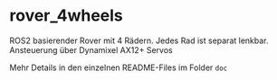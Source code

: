 # rover_4wheels
ROS2 basierender Rover mit 4 Rädern. Jedes Rad ist separat lenkbar. Ansteuerung über Dynamixel AX12+ Servos

Mehr Details in den einzelnen README-Files im Folder `doc`


